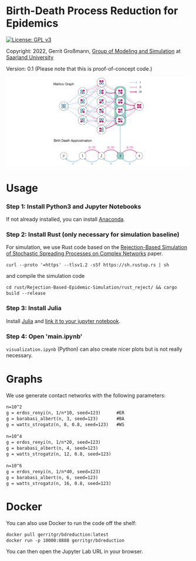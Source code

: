 # Birth-Death Process Reduction for Epidemics


[![License: GPL v3](https://img.shields.io/badge/License-GPL%20v3-blue.svg)](http://www.gnu.org/licenses/gpl-3.0)

Copyright: 2022, Gerrit Großmann, [Group of Modeling and Simulation](https://mosi.uni-saarland.de/) at [Saarland University](http://www.cs.uni-saarland.de/)

Version: 0.1 (Please note that this is proof-of-concept code.)

![alt text](overview.png "Overview")


# Usage

### Step 1: Install Python3 and Jupyter Notebooks
If not already installed, you can install [Anaconda](https://www.anaconda.com/). 

### Step 2: Install Rust (only necessary for simulation baseline)
For simulation, we use Rust code based on the [Rejection-Based Simulation of Stochastic Spreading Processes on Complex Networks](https://www.researchgate.net/publication/330009206_Rejection-Based_Simulation_of_Stochastic_Spreading_Processes_on_Complex_Networks) paper.
```console
curl --proto '=https' --tlsv1.2 -sSf https://sh.rustup.rs | sh
```
and compile the simulation code
```console
cd rust/Rejection-Based-Epidemic-Simulation/rust_reject/ && cargo build --release
```

### Step 3: Install Julia
Install [Julia](https://julialang.org/downloads/) and [link it to your jupyter notebook](https://datatofish.com/add-julia-to-jupyter/).


### Step 4: Open 'main.ipynb'
`visualization.ipynb` (Python) can also create nicer plots but is not really necessary.

# Graphs
We use generate contact networks with the following parameters:

```console
n=10^2
g = erdos_renyi(n, 1/n*10, seed=123)      #ER
g = barabasi_albert(n, 3, seed=123)       #BA
g = watts_strogatz(n, 8, 0.8, seed=123)   #WS      

n=10^4
g = erdos_renyi(n, 1/n*20, seed=123)
g = barabasi_albert(n, 4, seed=123)
g = watts_strogatz(n, 12, 0.8, seed=123)  

n=10^6
g = erdos_renyi(n, 1/n*40, seed=123)
g = barabasi_albert(n, 6, seed=123)
g = watts_strogatz(n, 16, 0.8, seed=123)  
```

# Docker
You can also use Docker to run the code off the shelf:
```console
docker pull gerritgr/bdreduction:latest
docker run -p 10000:8888 gerritgr/bdreduction
```
You can then open the Jupyter Lab URL in your browser. 
